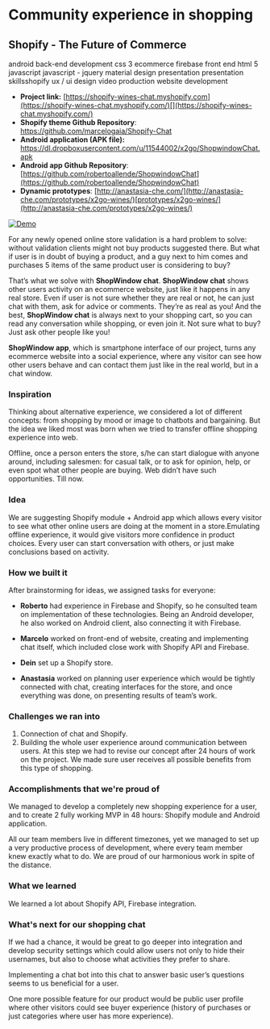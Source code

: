 # **Community experience in shopping**

## Shopify - The Future of Commerce

android back-end development css 3 ecommerce firebase front end html 5 javascript javascript - jquery material design presentation presentation skillsshopify ux / ui design video production website development

- **Project link:** [https://shopify-wines-chat.myshopify.com](https://shopify-wines-chat.myshopify.com/)[](https://shopify-wines-chat.myshopify.com/)
- **Shopify theme Github Repository**: [https://github.com/marcelogaia/Shopify-Chat ](https://github.com/marcelogaia/Shopify-Chat%C2%A0)
- **Android application (APK file):** [https://dl.dropboxusercontent.com/u/11544002/x2go/ShopwindowChat.apk ](https://dl.dropboxusercontent.com/u/11544002/x2go/ShopwindowChat.apk%C2%A0)
- **Android app Github Repository**: [https://github.com/robertoallende/ShopwindowChat](https://github.com/robertoallende/ShopwindowChat)
- **Dynamic prototypes**: [http://anastasia-che.com/](http://anastasia-che.com/prototypes/x2go-wines/)[prototypes/x2go-wines/](http://anastasia-che.com/prototypes/x2go-wines/)

<a href="https://vimeo.com/188577986" target="_blank"><img src="https://media.giphy.com/media/rTFKYYcUs260U/giphy.gif" alt="Demo"></a>

For any newly opened online store validation is a hard problem to solve: without validation clients might not buy products suggested there. But what if user is in doubt of buying a product, and a guy next to him comes and purchases 5 items of the same product user is considering to buy?

That’s what we solve with **ShopWindow chat**. **ShopWindow chat** shows other users activity on an ecommerce website, just like it happens in any real store. Even if user is not sure whether they are real or not, he can just chat with them, ask for advice or comments. They’re as real as you! And the best, **ShopWindow chat** is always next to your shopping cart, so you can read any conversation while shopping, or even join it. Not sure what to buy? Just ask other people like you!

**ShopWindow app**, which is smartphone interface of our project, turns any ecommerce website into a social experience, where any visitor can see how other users behave and can contact them just like in the real world, but in a chat window.

### Inspiration

Thinking about alternative experience, we considered a lot of different concepts: from shopping by mood or image to chatbots and bargaining. But the idea we liked most was born when we tried to transfer offline shopping experience into web.

Offline, once a person enters the store, s/he can start dialogue with anyone around, including salesmen: for casual talk, or to ask for opinion, help, or even spot what other people are buying. Web didn’t have such opportunities. Till now.

### Idea

We are suggesting Shopify module + Android app which allows every visitor to see what other online users are doing at the moment in a store.Emulating offline experience, it would give visitors more confidence in product choices. Every user can start conversation with others, or just make conclusions based on activity.

### How we built it

After brainstorming for ideas, we assigned tasks for everyone:

* **Roberto** had experience in Firebase and Shopify, so he consulted team on implementation of these technologies. Being an Android developer, he also worked on Android client, also connecting it with Firebase.

* **Marcelo** worked on front-end of website, creating and implementing chat itself, which included close work with Shopify API and Firebase.

* **Dein** set up a Shopify store.

* **Anastasia** worked on planning user experience which would be tightly connected with chat, creating interfaces for the store, and once everything was done, on presenting results of team’s work.

### Challenges we ran into

1. Connection of chat and Shopify.
2. Building the whole user experience around communication between users. At this step we had to revise our concept after 24 hours of work on the project. We made sure user receives all possible benefits from this type of shopping.

### Accomplishments that we're proud of

We managed to develop a completely new shopping experience for a user, and to create 2 fully working MVP in 48 hours: Shopify module and Android application.

All our team members live in different timezones, yet we managed to set up a very productive process of development, where every team member knew exactly what to do. We are proud of our harmonious work in spite of the distance.

### What we learned  

We learned a lot about Shopify API, Firebase integration.

### What's next for our shopping chat

If we had a chance, it would be great to go deeper into integration and develop security settings which could allow users not only to hide their usernames, but also to choose what activities they prefer to share.

Implementing a chat bot into this chat to answer basic user’s questions seems to us beneficial for a user.

One more possible feature for our product would be public user profile where other visitors could see buyer experience (history of purchases or just categories where user has more experience).